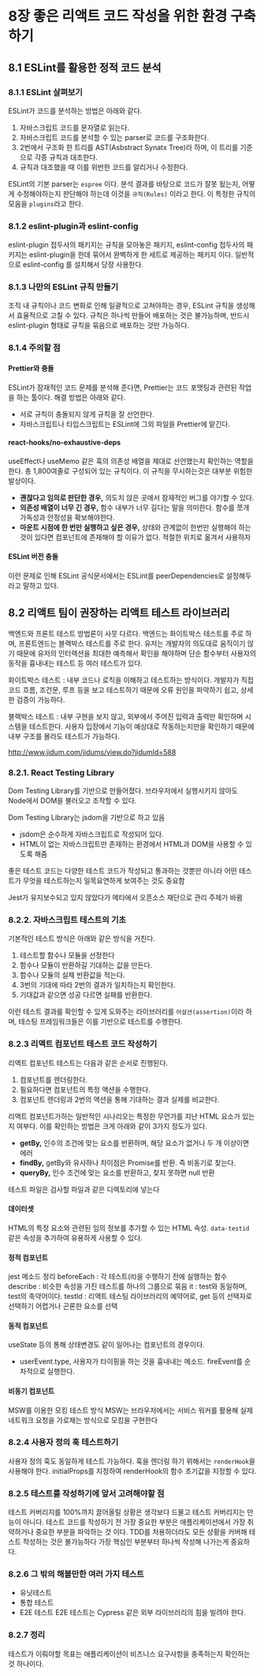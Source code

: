 # 8장 좋은 리액트 코드 작성을 위한 환경 구축하기

## 8.1 ESLint를 활용한 정적 코드 분석

### 8.1.1 ESLint 살펴보기

ESLint가 코드를 분석하는 방법은 아래와 같다.

1. 자바스크립트 코드를 문자열로 읽는다.
2. 자바스크립트 코드를 분석할 수 있는 parser로 코드를 구조화한다.
3. 2번에서 구조화 한 트리를 AST(Asbstract Synatx Tree)라 하며, 이 트리를 기준으로 각종 규칙과 대조한다.
4. 규칙과 대조했을 때 이를 위반한 코드를 알리거나 수정한다.

ESLint의 기본 parser는 `espree` 이다. 분석 결과를 바탕으로 코드가 잘못 됬는지, 어떻게 수정해야하는지 판단해야 하는데 이것을 `규칙(Rules)` 이라고 한다. 이 특정한 규칙의 모음을 `plugins`라고 한다.

### 8.1.2 eslint-plugin과 eslint-config

eslint-plugin 접두사의 패키지는 규칙을 모아놓은 패키지, eslint-config 접두사의 패키지는 eslint-plugin을 한데 묶어서 완벽하게 한 세트로 제공하는 패키지 이다.
일반적으로 eslint-config 를 설치해서 당장 사용한다.

### 8.1.3 나만의 ESLint 규칙 만들기

조직 내 규칙이나 코드 변화로 인해 일괄적으로 고쳐야하는 경우, ESLint 규칙을 생성해서 효율적으로 고칠 수 있다. 규칙은 하나씩 만들어 배포하는 것은 불가능하며, 반드시 eslint-plugin 형태로 규칙을 묶음으로 배포하는 것만 가능하다.

### 8.1.4 주의할 점

#### Prettier와 충돌

ESLint가 잠재적인 코드 문제를 분석해 준다면, Prettier는 코드 포맷팅과 관련된 작업을 하는 툴이다. 해결 방법은 아래와 같다.

- 서로 규칙이 충돌되지 않게 규칙을 잘 선언한다.
- 자바스크립트나 타입스크립트는 ESLint에 그외 파일을 Prettier에 맡긴다.

#### react-hooks/no-exhaustive-deps

useEffect나 useMemo 같은 훅의 의존성 배열을 제대로 선언했는지 확인하는 역할을 한다. 총 1,800여줄로 구성되어 있는 규칙이다. 이 규칙을 무시하는것은 대부분 위험한 발상이다.

- **괜찮다고 임의로 판단한 경우,** 의도치 않은 곳에서 잠재적인 버그를 야기할 수 있다.
- **의존성 배열이 너무 긴 경우,** 함수 내부가 너무 길다는 말을 의미한다. 함수를 쪼개 가독성과 안정성을 확보해야한다.
- **마운트 시점에 한 번만 실행하고 싶은 경우,** 상태와 관계없이 한번만 실행해야 하는 것이 있다면 컴포넌트에 존재해야 할 이유가 없다. 적절한 위치로 옮겨서 사용하자

#### ESLint 버전 충돌

이런 문제로 인해 ESLint 공식문서에서는 ESLint를 peerDependencies로 설정해두라고 말하고 있다.

## 8.2 리액트 팀이 권장하는 리액트 테스트 라이브러리

백엔드와 프론트 테스트 방법론이 사뭇 다르다. 백엔드는 화이트박스 테스트를 주로 하며, 프론트엔드는 블랙박스 테스트를 주로 한다. 유저는 개발자의 의도대로 움직이기 않기 때문에 유저의 인터렉션을 최대한 예측해서 확인을 해야하며 단순 함수부터 사용자의 동작을 흉내내는 테스트 등 여러 테스트가 있다.

화이트박스 테스트 : 내부 코드나 로직을 이해하고 테스트하는 방식이다. 개발자가 직접 코드 흐름, 조건문, 루프 등을 보고 테스트하기 때문에 오류 원인을 파악하기 쉽고, 상세한 검증이 가능하다.

블랙박스 테스트 : 내부 구현을 보지 않고, 외부에서 주어진 입력과 출력만 확인하며 시스템을 테스트한다. 사용자 입장에서 기능이 예상대로 작동하는지만을 확인하기 때문에 내부 구조를 몰라도 테스트가 가능하다. 

http://www.jidum.com/jidums/view.do?jidumId=588

### 8.2.1. React Testing Library

Dom Testing Library를 기반으로 만들어졌다. 브라우저에서 실행시키지 않아도 Node에서 DOM을 불러오고 조작할 수 있다.

Dom Testing Library는 jsdom을 기반으로 하고 있음

- jsdom은 순수하게 자바스크립트로 작성되어 있다.
- HTML이 없는 자바스크립트만 존재하는 환경에서 HTML과 DOM을 사용할 수 있도록 해줌

좋은 테스트 코드는 다양한 테스트 코드가 작성되고 통과하는 것뿐만 아니라 어떤 테스트가 무엇을 테스트하는지 일목요연하게 보여주는 것도 중요함

Jest가 유지보수되고 있지 않았다가 메타에서 오픈소스 재단으로 관리 주체가 바뀜


### 8.2.2. 자바스크립트 테스트의 기초

기본적인 테스트 방식은 아래와 같은 방식을 거친다.

1. 테스트할 함수나 모듈을 선정한다
2. 함수나 모듈이 반환하길 기대하는 값을 만든다.
3. 함수나 모듈의 실제 반환값을 적는다.
4. 3번의 기대에 따라 2번의 결과가 일치하는지 확인한다.
5. 기대값과 같으면 성공 다르면 실패를 반환한다.

이런 테스트 결과를 확인할 수 있게 도와주는 라이브러리를 `어설션(assertion)`이라 하며, 테스팅 프레임워크들은 이를 기반으로 테스트를 수행한다.

### 8.2.3 리액트 컴포넌트 테스트 코드 작성하기

리액트 컴포넌트 테스트는 다음과 같은 순서로 진행된다.

1. 컴포넌트를 렌더링한다.
2. 필요하다면 컴포넌트의 특정 액션을 수행한다.
3. 컴포넌트 렌더링과 2번의 액션을 통해 기대하는 결과 실제를 비교한다.

리액트 컴포넌트가하는 일반적인 시나리오는 특정한 무언가를 지난 HTML 요소가 있는지 여부다. 이를 확인하는 방법은 크게 아래와 같이 3가지 정도가 있다.

- **getBy,** 인수의 조건에 맞는 요소를 반환하며, 해당 요소가 없거나 두 개 이상이면 에러
- **findBy,** getBy와 유사하나 차이점은 Promise를 반환. 즉 비동기로 찾는다.
- **queryBy,** 인수 조건에 맞는 요소를 반환하고, 찾지 못하면 null 반환

테스트 파일은 검사할 파일과 같은 디렉토리에 넣는다

#### 데이터셋

HTML의 특정 요소와 관련된 임의 정보를 추가할 수 있는 HTML 속성. `data-testid` 같은 속성을 추가하여 유용하게 사용할 수 있다.

#### 정적 컴포넌트
jest 메소드 정리
beforeEach : 각 테스트(it)을 수행하기 전에 실행하는 함수
describe : 비슷한 속성을 가진 테스트를 하나의 그룹으로 묶음
it : test와 동일하며, test의 축약어이다.
testId : 리액트 테스팅 라이브러리의 예약어로, get 등의 선택자로 선택하기 어렵거나 곤론한 요소를 선택

#### 동적 컴포넌트

useState 등의 통해 상태변경도 같이 일어나는 컴포넌트의 경우이다.

- userEvent.type, 사용자가 타이핑을 하는 것을 흉내내는 메소드. fireEvent를 순차적으로 실행한다.

#### 비동기 컴포넌트

MSW를 이용한 모킹 테스트 방식
MSW는 브라우저에서는 서비스 워커를 활용해 실제 네트워크 요청을 가로채는 방식으로 모킹을 구현한다

### 8.2.4 사용자 정의 훅 테스트하기

사용자 정의 훅도 동일하게 테스트 가능하다. 훅을 렌더링 하기 위해서는 `renderHook`을 사용해야 한다. initialProps를 지정하여 renderHook의 함수 초기값을 지정할 수 있다.

### 8.2.5 테스트를 작성하기에 앞서 고려해야할 점

테스트 커버리지를 100%까지 끌어올릴 상황은 생각보다 드물고 테스트 커버리지는 만능이 아니다. 
테스트 코드를 작성하기 전 가장 중요한 부분은 애플리케이션에서 가장 취약하거나 중요한 부분을 파악하는 것 이다. 
TDD를 차용하더라도 모든 상황을 커버해 테스트 작성하는 것은 불가능하다
가장 핵심인 부분부터 하나씩 작성해 나가는게 중요하다.

### 8.2.6 그 밖의 해볼만한 여러 가지 테스트

- 유닛테스트
- 통합 테스트
- E2E 테스트
  E2E 테스트는 Cypress 같은 외부 라이브러리의 힘을 빌려야 한다.

### 8.2.7 정리

테스트가 이뤄야할 목표는 애플리케이션이 비즈니스 요구사항을 충족하는지 확인하는 것 하나이다.